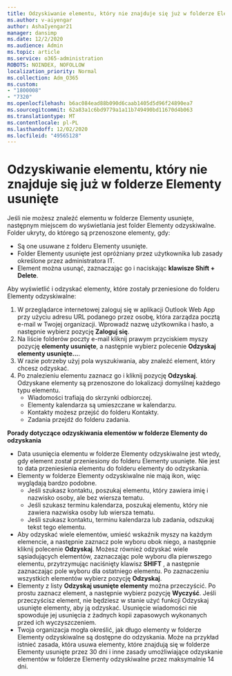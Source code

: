 ```yaml
---
title: Odzyskiwanie elementu, który nie znajduje się już w folderze Elementy usunięte
ms.author: v-aiyengar
author: AshaIyengar21
manager: dansimp
ms.date: 12/2/2020
ms.audience: Admin
ms.topic: article
ms.service: o365-administration
ROBOTS: NOINDEX, NOFOLLOW
localization_priority: Normal
ms.collection: Adm_O365
ms.custom:
- "1800008"
- "7320"
ms.openlocfilehash: b6ac084ead88b090d6caab1405d5d96f24890ea7
ms.sourcegitcommit: 62a83a1c6bd9779a1a11b749490bd11670d4b063
ms.translationtype: MT
ms.contentlocale: pl-PL
ms.lasthandoff: 12/02/2020
ms.locfileid: "49565128"
---
```

# <a name="recover-an-item-thats-no-longer-in-your-deleted-items-folder"></a>Odzyskiwanie elementu, który nie znajduje się już w folderze Elementy usunięte

Jeśli nie możesz znaleźć elementu w folderze Elementy usunięte, następnym miejscem do wyświetlania jest folder Elementy odzyskiwalne. Folder ukryty, do którego są przenoszone elementy, gdy:
- Są one usuwane z folderu Elementy usunięte.
- Folder Elementy usunięte jest opróżniany przez użytkownika lub zasady określone przez administratora IT.
- Element można usunąć, zaznaczając go i naciskając **klawisze Shift + Delete**.

Aby wyświetlić i odzyskać elementy, które zostały przeniesione do folderu Elementy odzyskiwalne:
1. W przeglądarce internetowej zaloguj się w aplikacji Outlook Web App przy użyciu adresu URL podanego przez osobę, która zarządza pocztą e-mail w Twojej organizacji. Wprowadź nazwę użytkownika i hasło, a następnie wybierz pozycję **Zaloguj się**.
1. Na liście folderów poczty e-mail kliknij prawym przyciskiem myszy pozycję **elementy usunięte**, a następnie wybierz polecenie **Odzyskaj elementy usunięte...**.
1. W razie potrzeby użyj pola wyszukiwania, aby znaleźć element, który chcesz odzyskać.
1. Po znalezieniu elementu zaznacz go i kliknij pozycję **Odzyskaj**.
   Odzyskane elementy są przenoszone do lokalizacji domyślnej każdego typu elementu.
    - Wiadomości trafiają do skrzynki odbiorczej.
    - Elementy kalendarza są umieszczane w kalendarzu.
    - Kontakty możesz przejść do folderu Kontakty.
    - Zadania przejdź do folderu zadania.

**Porady dotyczące odzyskiwania elementów w folderze Elementy do odzyskania**

- Data usunięcia elementu w folderze Elementy odzyskiwalne jest wtedy, gdy element został przeniesiony do folderu Elementy usunięte. Nie jest to data przeniesienia elementu do folderu elementy do odzyskania.
- Elementy w folderze Elementy odzyskiwalne nie mają ikon, więc wyglądają bardzo podobne.
    - Jeśli szukasz kontaktu, poszukaj elementu, który zawiera imię i nazwisko osoby, ale bez wiersza tematu.
    - Jeśli szukasz terminu kalendarza, poszukaj elementu, który nie zawiera nazwiska osoby lub wiersza tematu.
    - Jeśli szukasz kontaktu, terminu kalendarza lub zadania, odszukaj tekst tego elementu.
- Aby odzyskać wiele elementów, umieść wskaźnik myszy na każdym elemencie, a następnie zaznacz pole wyboru obok niego, a następnie kliknij polecenie **Odzyskaj**. Możesz również odzyskać wiele sąsiadujących elementów, zaznaczając pole wyboru dla pierwszego elementu, przytrzymując naciśnięty klawisz **SHIFT** , a następnie zaznaczając pole wyboru dla ostatniego elementu. Po zaznaczeniu wszystkich elementów wybierz pozycję **Odzyskaj**.
- Elementy z listy **Odzyskaj usunięte elementy** można przeczyścić. Po prostu zaznacz element, a następnie wybierz pozycję **Wyczyść**. Jeśli przeczyścisz element, nie będziesz w stanie użyć funkcji Odzyskaj usunięte elementy, aby ją odzyskać. Usunięcie wiadomości nie spowoduje jej usunięcia z żadnych kopii zapasowych wykonanych przed ich wyczyszczeniem.
- Twoja organizacja mogła określić, jak długo elementy w folderze Elementy odzyskiwalne są dostępne do odzyskania. Może na przykład istnieć zasada, która usuwa elementy, które znajdują się w folderze Elementy usunięte przez 30 dni i inne zasady umożliwiające odzyskanie elementów w folderze Elementy odzyskiwalne przez maksymalnie 14 dni.
